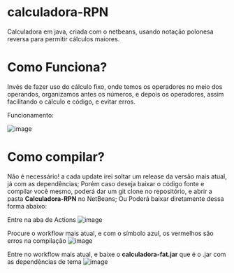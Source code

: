 # calculadora-RPN

Calculadora em java, criada com o netbeans, usando notação polonesa reversa para permitir cálculos maiores.

# Como Funciona?

Invés de fazer uso do cálculo fixo, onde temos os operadores no meio dos operandos, organizamos antes os números, e depois os operadores,
assim facilitando o cálculo e código, e evitar erros.

Funcionamento:

![image](https://github.com/user-attachments/assets/1fc35063-b79e-4ca4-8d36-8ca5292a5fa7)


# Como compilar?

Não é necessário! a cada update irei soltar um release da versão mais atual, já com as dependências;
Porém caso deseja baixar o código fonte e compilar você mesmo, poderá dar um git clone no repositório, e abrir a pasta **Calculadora-RPN** no NetBeans;
Ou Poderá baixar diretamente dessa forma abaixo:

Entre na aba de Actions
![image](https://github.com/user-attachments/assets/4ec78d15-079a-410b-8eee-5a6a7fe7cabc)

Procure o workflow mais atual, e com o símbolo azul, os vermelhos são erros na compilação
![image](https://github.com/user-attachments/assets/9f2d452e-9530-4c6e-9315-3ae71d30c763)

Entre no workflow mais atual, e baixe o **calculadora-fat.jar** que é o .jar com as dependências de tema
![image](https://github.com/user-attachments/assets/7062a473-6910-4e9d-bff9-f7b029ce509f)
